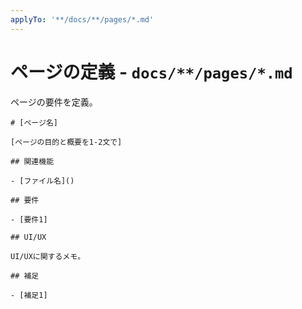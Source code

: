 ```yaml
---
applyTo: '**/docs/**/pages/*.md'
---
```


# ページの定義 - `docs/**/pages/*.md`

ページの要件を定義。

```
# [ページ名]

[ページの目的と概要を1-2文で]

## 関連機能

- [ファイル名]()

## 要件

- [要件1]

## UI/UX

UI/UXに関するメモ。

## 補足

- [補足1]
```
